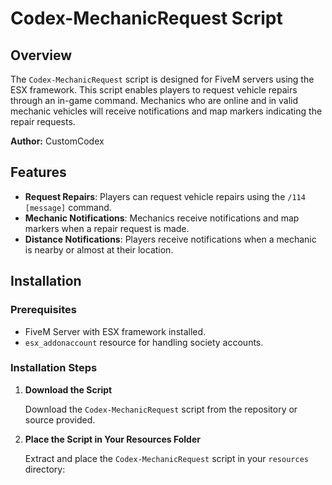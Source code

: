 # Codex-MechanicRequest Script

## Overview

The `Codex-MechanicRequest` script is designed for FiveM servers using the ESX framework. This script enables players to request vehicle repairs through an in-game command. Mechanics who are online and in valid mechanic vehicles will receive notifications and map markers indicating the repair requests.

**Author:** CustomCodex

## Features

- **Request Repairs**: Players can request vehicle repairs using the `/114 [message]` command.
- **Mechanic Notifications**: Mechanics receive notifications and map markers when a repair request is made.
- **Distance Notifications**: Players receive notifications when a mechanic is nearby or almost at their location.

## Installation

### Prerequisites

- FiveM Server with ESX framework installed.
- `esx_addonaccount` resource for handling society accounts.

### Installation Steps

1. **Download the Script**

   Download the `Codex-MechanicRequest` script from the repository or source provided.

2. **Place the Script in Your Resources Folder**

   Extract and place the `Codex-MechanicRequest` script in your `resources` directory:

